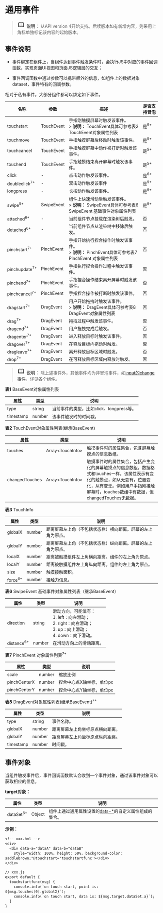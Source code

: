 # 通用事件

> ![icon-note.gif](public_sys-resources/icon-note.gif) **说明：**
> 从API version 4开始支持。后续版本如有新增内容，则采用上角标单独标记该内容的起始版本。

## 事件说明

- 事件绑定在组件上，当组件达到事件触发条件时，会执行JS中对应的事件回调函数，实现页面UI视图和页面JS逻辑层的交互；

- 事件回调函数中通过参数可以携带额外的信息，如组件上的数据对象dataset，事件特有的回调参数。


相对于私有事件，大部分组件都可以绑定如下事件。


| 名称                       | 参数         | 描述                                       | 是否支持冒泡         |
| ------------------------ | ---------- | ---------------------------------------- | -------------- |
| touchstart               | TouchEvent | 手指刚触摸屏幕时触发该事件。<br>> **说明：** TouchEvent具体可参考表2 TouchEvent对象属性列表 | 是<sup>5+</sup> |
| touchmove                | TouchEvent | 手指触摸屏幕后移动时触发该事件。                         | 是<sup>5+</sup> |
| touchcancel              | TouchEvent | 手指触摸屏幕中动作被打断时触发该事件。                      | 是<sup>5+</sup> |
| touchend                 | TouchEvent | 手指触摸结束离开屏幕时触发该事件。                        | 是<sup>5+</sup> |
| click                    | -          | 点击动作触发该事件。                               | 是<sup>6+</sup> |
| doubleclick<sup>7+</sup> | -          | 双击动作触发该事件                                | 是<sup>9+</sup> |
| longpress                | -          | 长按动作触发该事件。                               | 是<sup>9+</sup> |
| swipe<sup>5+</sup>       | SwipeEvent | 组件上快速滑动后触发该事件。<br/>> **说明：** SwipeEvent具体可参考表6 SwipeEvent 基础事件对象属性列表 | 是<sup>9+</sup>  |
| attached<sup>6+</sup>    | -          | 当前组件节点挂载在渲染树后触发。                         | 否              |
| detached<sup>6+</sup>    | -          | 当前组件节点从渲染树中移除后触发。                        | 否              |
| pinchstart<sup>7+</sup>  | PinchEvent | 手指开始执行捏合操作时触发该事件。<br/>> **说明：** PinchEvent具体可参考表7 PinchEvent 对象属性列表 | 否              |
| pinchupdate<sup>7+</sup> | PinchEvent | 手指执行捏合操作过程中触发该事件。                        | 否              |
| pinchend<sup>7+</sup>    | PinchEvent | 手指捏合操作结束离开屏幕时触发该事件。                      | 否              |
| pinchcancel<sup>7+</sup> | PinchEvent | 手指捏合操作被打断时触发该事件。                         | 否              |
| dragstart<sup>7+</sup>   | DragEvent  | 用户开始拖拽时触发该事件。<br/>> **说明：** DragEvent具体可参考表8 DragEvent对象属性列表 | 否              |
| drag<sup>7+</sup>        | DragEvent  | 拖拽过程中触发该事件。                              | 否              |
| dragend<sup>7+</sup>     | DragEvent  | 用户拖拽完成后触发。                               | 否              |
| dragenter<sup>7+</sup>   | DragEvent  | 进入释放目标时触发该事件。                            | 否              |
| dragover<sup>7+</sup>    | DragEvent  | 在释放目标内拖动时触发。                             | 否              |
| dragleave<sup>7+</sup>   | DragEvent  | 离开释放目标区域时触发。                             | 否              |
| drop<sup>7+</sup>        | DragEvent  | 在可释放目标区域内释放时触发。                          | 否              |


> ![icon-note.gif](public_sys-resources/icon-note.gif) **说明：**
> 除上述事件外，其他事件均为非冒泡事件，如[input的change事件](../arkui-js/js-components-basic-input.md#事件)，详见各个组件。

**表1** BaseEvent对象属性列表

| 属性        | 类型     | 说明                          |
| --------- | ------ | --------------------------- |
| type      | string | 当前事件的类型，比如click、longpress等。 |
| timestamp | number | 该事件触发时的时间戳。                 |

**表2** TouchEvent对象属性列表(继承BaseEvent)

| 属性             | 类型                     | 说明                                       |
| -------------- | ---------------------- | ---------------------------------------- |
| touches        | Array&lt;TouchInfo&gt; | 触摸事件时的属性集合，包含屏幕触摸点的信息数组。                 |
| changedTouches | Array&lt;TouchInfo&gt; | 触摸事件时的属性集合，包括产生变化的屏幕触摸点的信息数组。数据格式和touches一样。该属性表示有变化的触摸点，如从无变有，位置变化，从有变无。例如用户手指刚接触屏幕时，touches数组中有数据，但changedTouches无数据。 |

**表3** TouchInfo

| 属性                 | 类型     | 说明                             |
| ------------------ | ------ | ------------------------------ |
| globalX            | number | 距离屏幕左上角（不包括状态栏）横向距离。屏幕的左上角为原点。 |
| globalY            | number | 距离屏幕左上角（不包括状态栏）纵向距离。屏幕的左上角为原点。 |
| localX             | number | 距离被触摸组件左上角横向距离。组件的左上角为原点。      |
| localY             | number | 距离被触摸组件左上角纵向距离。组件的左上角为原点。      |
| size               | number | 触摸接触面积。                        |
| force<sup>6+</sup> | number | 接触力信息。                         |

**表6** SwipeEvent 基础事件对象属性列表（继承BaseEvent）

| 属性                    | 类型     | 说明                                       |
| --------------------- | ------ | ---------------------------------------- |
| direction             | string | 滑动方向，可能值有：<br/>1.&nbsp;left：向左滑动；<br/>2.&nbsp;right：向右滑动；<br/>3.&nbsp;up：向上滑动；<br/>4.&nbsp;down：向下滑动。 |
| distance<sup>6+</sup> | number | 在滑动方向上的滑动距离。                             |

**表7** PinchEvent 对象属性列表<sup>7+</sup>

| 属性           | 类型     | 说明             |
| ------------ | ------ | -------------- |
| scale        | number | 缩放比例           |
| pinchCenterX | number | 捏合中心点X轴坐标，单位px |
| pinchCenterY | number | 捏合中心点Y轴坐标，单位px |

**表8** DragEvent对象属性列表(继承BaseEvent)<sup>7+</sup>

| 属性        | 类型     | 说明               |
| --------- | ------ | ---------------- |
| type      | string | 事件名称。            |
| globalX   | number | 距离屏幕左上角坐标原点横向距离。 |
| globalY   | number | 距离屏幕左上角坐标原点纵向距离。 |
| timestamp | number | 时间戳。             |

## 事件对象

当组件触发事件后，事件回调函数默认会收到一个事件对象，通过该事件对象可以获取相应的信息。

**target对象：**

| 属性                   | 类型     | 说明                                       |
| -------------------- | ------ | ---------------------------------------- |
| dataSet<sup>6+</sup> | Object | 组件上通过通用属性设置的[data-*](../arkui-js/js-components-common-attributes.md)的自定义属性组成的集合。 |

**示例：**

```
<!-- xxx.hml -->
<div>
  <div data-a="dataA" data-b="dataB" 
    style="width: 100%; height: 50%; background-color: saddlebrown;"@touchstart='touchstartfunc'></div>
</div>
```

```
// xxx.js
export default {
  touchstartfunc(msg) {
    console.info(`on touch start, point is: ${msg.touches[0].globalX}`);
    console.info(`on touch start, data is: ${msg.target.dataSet.a}`);
  }
}
```
